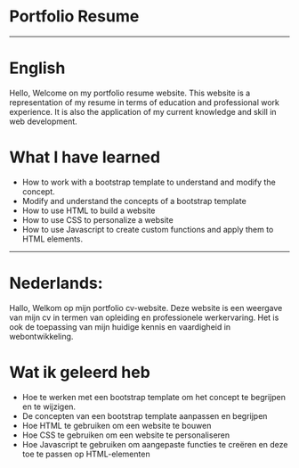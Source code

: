 # Portfolio Resume

<hr>

# English
Hello,
Welcome on my portfolio resume website. 
This website is a representation of my resume in terms of education and professional work experience.
It is also the application of my current knowledge and skill in web development.



# What I have learned

- How to work with a bootstrap template to understand and modify the concept.
- Modify and understand the concepts of a bootstrap template
- How to use HTML to build a website
- How to use CSS to personalize a website
- How to use Javascript to create custom functions and apply them to HTML elements.

<hr>

# Nederlands:

Hallo,
Welkom op mijn portfolio cv-website. 
Deze website is een weergave van mijn cv in termen van opleiding en professionele werkervaring.
Het is ook de toepassing van mijn huidige kennis en vaardigheid in webontwikkeling.



# Wat ik geleerd heb

- Hoe te werken met een bootstrap template om het concept te begrijpen en te wijzigen.
- De concepten van een bootstrap template aanpassen en begrijpen
- Hoe HTML te gebruiken om een website te bouwen
- Hoe CSS te gebruiken om een website te personaliseren
- Hoe Javascript te gebruiken om aangepaste functies te creëren en deze toe te passen op HTML-elementen


 
